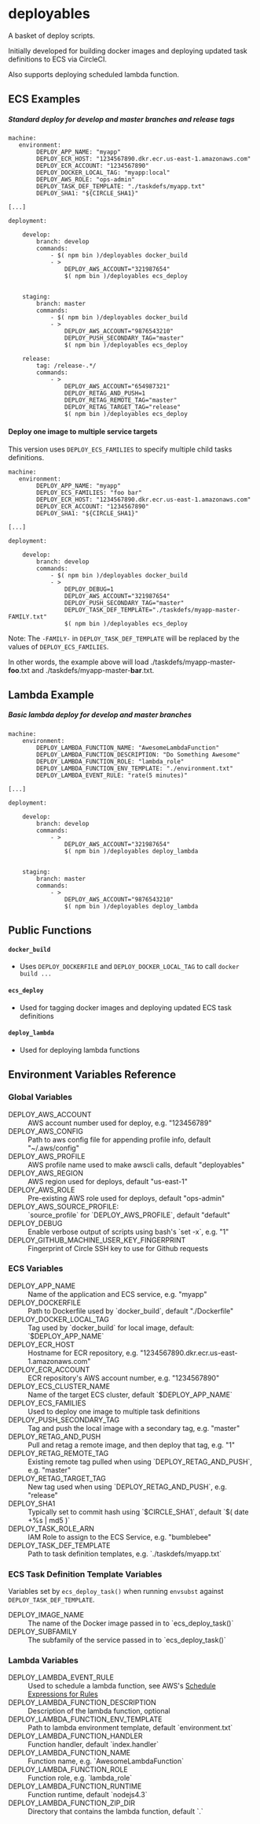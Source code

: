 
# deployables

A basket of deploy scripts.

Initially developed for building docker images and deploying updated task definitions to ECS via CircleCI.

Also supports deploying scheduled lambda function.

## ECS Examples

##### Standard deploy for develop and master branches and release tags

```
machine:
   environment:
        DEPLOY_APP_NAME: "myapp"
        DEPLOY_ECR_HOST: "1234567890.dkr.ecr.us-east-1.amazonaws.com"
        DEPLOY_ECR_ACCOUNT: "1234567890"
        DEPLOY_DOCKER_LOCAL_TAG: "myapp:local"
        DEPLOY_AWS_ROLE: "ops-admin"
        DEPLOY_TASK_DEF_TEMPLATE: "./taskdefs/myapp.txt"
        DEPLOY_SHA1: "${CIRCLE_SHA1}"

[...]

deployment:

    develop:
        branch: develop
        commands:
            - $( npm bin )/deployables docker_build
            - >
                DEPLOY_AWS_ACCOUNT="321987654"
                $( npm bin )/deployables ecs_deploy


    staging:
        branch: master
        commands:
            - $( npm bin )/deployables docker_build
            - >
                DEPLOY_AWS_ACCOUNT="9876543210"
                DEPLOY_PUSH_SECONDARY_TAG="master"
                $( npm bin )/deployables ecs_deploy

    release:
        tag: /release-.*/
        commands:
            - >
                DEPLOY_AWS_ACCOUNT="654987321"
                DEPLOY_RETAG_AND_PUSH=1
                DEPLOY_RETAG_REMOTE_TAG="master"
                DEPLOY_RETAG_TARGET_TAG="release"
                $( npm bin )/deployables ecs_deploy
```

#### Deploy one image to multiple service targets

This version uses `DEPLOY_ECS_FAMILIES` to specify multiple child tasks definitions.

```
machine:
   environment:
        DEPLOY_APP_NAME: "myapp"
        DEPLOY_ECS_FAMILIES: "foo bar"
        DEPLOY_ECR_HOST: "1234567890.dkr.ecr.us-east-1.amazonaws.com"
        DEPLOY_ECR_ACCOUNT: "1234567890"
        DEPLOY_SHA1: "${CIRCLE_SHA1}"

[...]

deployment:

    develop:
        branch: develop
        commands:
            - $( npm bin )/deployables docker_build
            - >
                DEPLOY_DEBUG=1
                DEPLOY_AWS_ACCOUNT="321987654"
                DEPLOY_PUSH_SECONDARY_TAG="master"
                DEPLOY_TASK_DEF_TEMPLATE="./taskdefs/myapp-master-FAMILY.txt"
                $( npm bin )/deployables ecs_deploy
```

Note: The `-FAMILY-` in `DEPLOY_TASK_DEF_TEMPLATE` will be replaced by the values of `DEPLOY_ECS_FAMILIES`.

In other words, the example above will load ./taskdefs/myapp-master-__foo__.txt and ./taskdefs/myapp-master-__bar__.txt.

## Lambda Example

##### Basic lambda deploy for develop and master branches

```
machine:
    environment:
        DEPLOY_LAMBDA_FUNCTION_NAME: "AwesomeLambdaFunction"
        DEPLOY_LAMBDA_FUNCTION_DESCRIPTION: "Do Something Awesome"
        DEPLOY_LAMBDA_FUNCTION_ROLE: "lambda_role"
        DEPLOY_LAMBDA_FUNCTION_ENV_TEMPLATE: "./environment.txt"
        DEPLOY_LAMBDA_EVENT_RULE: "rate(5 minutes)"

[...]

deployment:

    develop:
        branch: develop
        commands:
            - >
                DEPLOY_AWS_ACCOUNT="321987654"
                $( npm bin )/deployables deploy_lambda


    staging:
        branch: master
        commands:
            - >
                DEPLOY_AWS_ACCOUNT="9876543210"
                $( npm bin )/deployables deploy_lambda

```


## Public Functions

#### `docker_build`

* Uses `DEPLOY_DOCKERFILE` and `DEPLOY_DOCKER_LOCAL_TAG` to call `docker build ...`

#### `ecs_deploy`

* Used for tagging docker images and deploying updated ECS task definitions

#### `deploy_lambda`

* Used for deploying lambda functions


## Environment Variables Reference

### Global Variables

<dl>

<dt>DEPLOY_AWS_ACCOUNT</dt>
<dd>AWS account number used for deploy, e.g. "123456789"</dd>

<dt>DEPLOY_AWS_CONFIG</dt>
<dd>Path to aws config file for appending profile info, default "~/.aws/config"</dd>

<dt>DEPLOY_AWS_PROFILE</dt>
<dd>AWS profile name used to make awscli calls, default "deployables"</dd>

<dt>DEPLOY_AWS_REGION</dt>
<dd>AWS region used for deploys, default "us-east-1"</dd>

<dt>DEPLOY_AWS_ROLE</dt>
<dd>Pre-existing AWS role used for deploys, default "ops-admin"</dd>

<dt>DEPLOY_AWS_SOURCE_PROFILE:</dt>
<dd>`source_profile` for `DEPLOY_AWS_PROFILE`, default "default"</dd>

<dt>DEPLOY_DEBUG</dt>
<dd>Enable verbose output of scripts using bash's `set -x`, e.g. "1"</dd>

<dt>DEPLOY_GITHUB_MACHINE_USER_KEY_FINGERPRINT</dt>
<dd>Fingerprint of Circle SSH key to use for Github requests</dd>

</dl>


### ECS Variables

<dl>

<dt>DEPLOY_APP_NAME</dt>
<dd>Name of the application and ECS service, e.g. "myapp"</dd>

<dt>DEPLOY_DOCKERFILE</dt>
<dd>Path to Dockerfile used by `docker_build`, default "./Dockerfile"</dd>

<dt>DEPLOY_DOCKER_LOCAL_TAG</dt>
<dd>Tag used by `docker_build` for local image, default: `$DEPLOY_APP_NAME`</dd>

<dt>DEPLOY_ECR_HOST</dt>
<dd>Hostname for ECR repository, e.g. "1234567890.dkr.ecr.us-east-1.amazonaws.com"</dd>

<dt>DEPLOY_ECR_ACCOUNT</dt>
<dd>ECR repository's AWS account number, e.g. "1234567890"</dd>

<dt>DEPLOY_ECS_CLUSTER_NAME</dt>
<dd>Name of the target ECS cluster, default `$DEPLOY_APP_NAME`</dd>

<dt>DEPLOY_ECS_FAMILIES</dt>
<dd>Used to deploy one image to multiple task definitions</dd>

<dt>DEPLOY_PUSH_SECONDARY_TAG</dt>
<dd>Tag and push the local image with a secondary tag, e.g. "master"</dd>

<dt>DEPLOY_RETAG_AND_PUSH</dt>
<dd>Pull and retag a remote image, and then deploy that tag, e.g. "1"</dd>

<dt>DEPLOY_RETAG_REMOTE_TAG</dt>
<dd>Existing remote tag pulled when using `DEPLOY_RETAG_AND_PUSH`, e.g. "master"</dd>

<dt>DEPLOY_RETAG_TARGET_TAG</dt>
<dd>New tag used when using `DEPLOY_RETAG_AND_PUSH`, e.g. "release"</dd>

<dt>DEPLOY_SHA1</dt>
<dd>Typically set to commit hash using `$CIRCLE_SHA1`, default `$( date +%s | md5 )`</dd>

<dt>DEPLOY_TASK_ROLE_ARN</dt>
<dd>IAM Role to assign to the ECS Service, e.g. "bumblebee"</dd>

<dt>DEPLOY_TASK_DEF_TEMPLATE</dt>
<dd>Path to task definition templates, e.g. `./taskdefs/myapp.txt`</dd>

</dl>

### ECS Task Definition Template Variables

Variables set by `ecs_deploy_task()` when running `envsubst` against `DEPLOY_TASK_DEF_TEMPLATE`.

<dl>

<dt>DEPLOY_IMAGE_NAME</dt>
<dd>The name of the Docker image passed in to `ecs_deploy_task()`</dd>

<dt>DEPLOY_SUBFAMILY</dt>
<dd>The subfamily of the service passed in to `ecs_deploy_task()`</dd>

</dl>


### Lambda Variables

<dl>

<dt>DEPLOY_LAMBDA_EVENT_RULE</dt>
<dd>Used to schedule a lambda function, see AWS's <a href="https://docs.aws.amazon.com/AmazonCloudWatch/latest/events/ScheduledEvents.html">Schedule Expressions for Rules</a></dd>

<dt>DEPLOY_LAMBDA_FUNCTION_DESCRIPTION</dt>
<dd>Description of the lambda function, optional</dd>

<dt>DEPLOY_LAMBDA_FUNCTION_ENV_TEMPLATE</dt>
<dd>Path to lambda environment template, default `environment.txt`</dd>

<dt>DEPLOY_LAMBDA_FUNCTION_HANDLER</dt>
<dd>Function handler, default `index.handler`</dd>

<dt>DEPLOY_LAMBDA_FUNCTION_NAME</dt>
<dd>Function name, e.g. `AwesomeLambdaFunction`</dd>

<dt>DEPLOY_LAMBDA_FUNCTION_ROLE</dt>
<dd>Function role, e.g. `lambda_role`</dd>

<dt>DEPLOY_LAMBDA_FUNCTION_RUNTIME</dt>
<dd>Function runtime, default `nodejs4.3`</dd>

<dt>DEPLOY_LAMBDA_FUNCTION_ZIP_DIR</dt>
<dd>Directory that contains the lambda function, default `.`</dd>

</dl>


